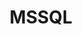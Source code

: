 ---
title: MSSQL
categories:
  - database
docs:
  - id: java
    url: https://www.testcontainers.org/modules/databases/mssqlserver/
    example: |
      ```
      ```
  - id: dotnet
    url: https://dotnet.testcontainers.org/modules/
    example: |
      ```
      ```
description: |
  What is this
---
